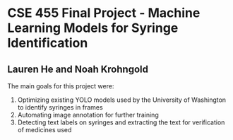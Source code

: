 # CSE 455 Final Project - Machine Learning Models for Syringe Identification
## Lauren He and Noah Krohngold

The main goals for this project were:
1. Optimizing existing YOLO models used by the University of Washington to identify syringes in frames
2. Automating image annotation for further training
3. Detecting text labels on syringes and extracting the text for verification of medicines used

